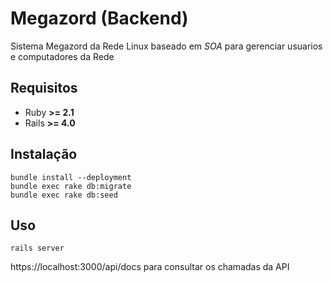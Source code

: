 # Megazord (Backend)

Sistema Megazord da Rede Linux baseado em *SOA* para gerenciar usuarios e computadores da Rede

## Requisitos

- Ruby **>= 2.1**
- Rails **>= 4.0**

## Instalação

    bundle install --deployment
    bundle exec rake db:migrate
    bundle exec rake db:seed

## Uso

`rails server`

https://localhost:3000/api/docs para consultar os chamadas da API
